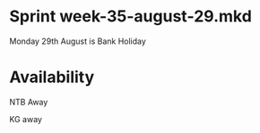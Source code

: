 Sprint week-35-august-29.mkd
===
Monday 29th August is Bank Holiday

# Availability

NTB Away

KG away

